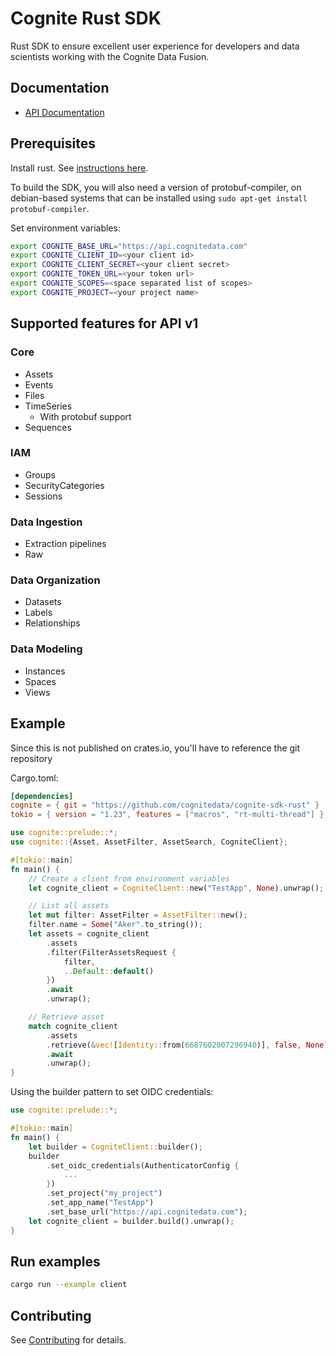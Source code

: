 # Cognite Rust SDK

Rust SDK to ensure excellent user experience for developers and data scientists working with the Cognite Data Fusion.

## Documentation

* [API Documentation][api-docs]

## Prerequisites

Install rust. See [instructions here][rustup].

To build the SDK, you will also need a version of protobuf-compiler, on debian-based systems that can be installed using `sudo apt-get install protobuf-compiler`.

Set environment variables:

```bash
export COGNITE_BASE_URL="https://api.cognitedata.com"
export COGNITE_CLIENT_ID=<your client id>
export COGNITE_CLIENT_SECRET=<your client secret>
export COGNITE_TOKEN_URL=<your token url>
export COGNITE_SCOPES=<space separated list of scopes>
export COGNITE_PROJECT=<your project name>
```

## Supported features for API v1

### Core

* Assets
* Events
* Files
* TimeSeries
  * With protobuf support
* Sequences

### IAM

* Groups
* SecurityCategories
* Sessions

### Data Ingestion

* Extraction pipelines
* Raw

### Data Organization

* Datasets
* Labels
* Relationships

### Data Modeling

* Instances
* Spaces
* Views

## Example

Since this is not published on crates.io, you'll have to reference the git repository

Cargo.toml:

```TOML
[dependencies]
cognite = { git = "https://github.com/cognitedata/cognite-sdk-rust" }
tokio = { version = "1.23", features = ["macros", "rt-multi-thread"] }
```

```Rust
use cognite::prelude::*;
use cognite::{Asset, AssetFilter, AssetSearch, CogniteClient};

#[tokio::main]
fn main() {
    // Create a client from environment variables
    let cognite_client = CogniteClient::new("TestApp", None).unwrap();

    // List all assets
    let mut filter: AssetFilter = AssetFilter::new();
    filter.name = Some("Aker".to_string());
    let assets = cognite_client
        .assets
        .filter(FilterAssetsRequest {
            filter,
            ..Default::default()
        })
        .await
        .unwrap();

    // Retrieve asset
    match cognite_client
        .assets
        .retrieve(&vec![Identity::from(6687602007296940)], false, None)
        .await
        .unwrap();
}
```

Using the builder pattern to set OIDC credentials:

```Rust
use cognite::prelude::*;

#[tokio::main]
fn main() {
    let builder = CogniteClient::builder();
    builder
        .set_oidc_credentials(AuthenticatorConfig {
            ...
        })
        .set_project("my_project")
        .set_app_name("TestApp")
        .set_base_url("https://api.cognitedata.com");
    let cognite_client = builder.build().unwrap();
}

```

## Run examples

```bash
cargo run --example client
```

## Contributing

See [Contributing][contributing] for details.

[api-docs]: https://docs.cognite.com/api/v1/
[rustup]: https://rustup.rs/
[contributing]: https://github.com/cognitedata/cognite-sdk-rust/tree/master/CONTRIBUTING.md
